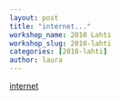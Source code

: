 ```yaml
---
layout: post
title: "internet..."
workshop_name: 2010 Lahti
workshop_slug: 2010-lahti
categories: [2010-lahti]
author: laura 
---
```

<a href='http://workshops.nodebox.net/2010/wp-content/uploads/internet.pdf'>internet</a>
